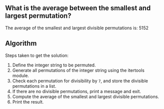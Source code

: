 ## What is the average between the smallest and largest permutation?


The average of the smallest and largest divisible permutations is: 5152


## Algorithm

Steps taken to get the solution:

1. Define the integer string to be permuted.
2. Generate all permutations of the integer string using the itertools module.
3. Check each permutation for divisibility by `7`, and store the divisible permutations in a list.
4. If there are no divisible permutations, print a message and exit.
5. Compute the average of the smallest and largest divisible permutations.
6. Print the result.

